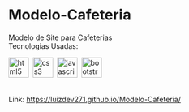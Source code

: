 # Modelo-Cafeteria
Modelo de Site para Cafeterias <br>
Tecnologias Usadas: <br>

<div>
  <img src="https://cdn.jsdelivr.net/gh/devicons/devicon/icons/html5/html5-original.svg" height="40" alt="html5 logo"  />
  <img />
  <img src="https://cdn.jsdelivr.net/gh/devicons/devicon/icons/css3/css3-original.svg" height="40" alt="css3 logo"  />
  <img />
  <img src="https://cdn.jsdelivr.net/gh/devicons/devicon/icons/javascript/javascript-original.svg" height="40" alt="javascript logo"  />
  <img />
  <img src="https://cdn.jsdelivr.net/gh/devicons/devicon/icons/bootstrap/bootstrap-original.svg" height="40" alt="bootstrap logo"  />
</div>
<br>
  
Link: https://luizdev271.github.io/Modelo-Cafeteria/

